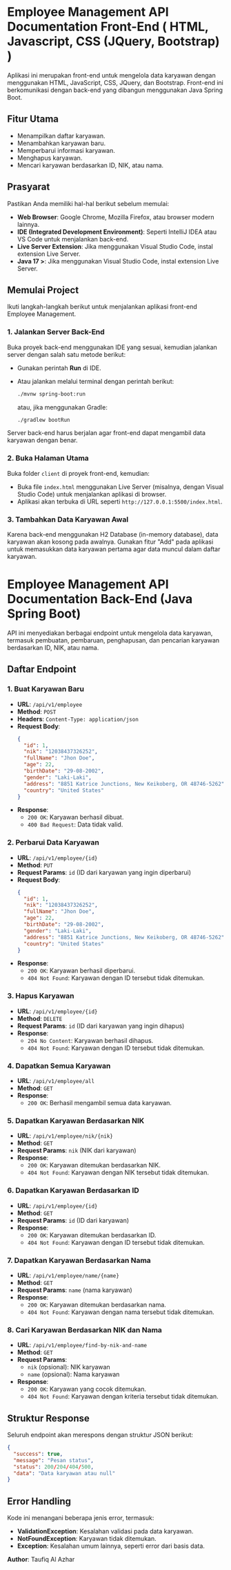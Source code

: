 # Employee Management API Documentation Front-End ( HTML, Javascript, CSS (JQuery, Bootstrap) )

Aplikasi ini merupakan front-end untuk mengelola data karyawan dengan menggunakan HTML, JavaScript, CSS, JQuery, dan Bootstrap. Front-end ini berkomunikasi dengan back-end yang dibangun menggunakan Java Spring Boot.

## Fitur Utama

- Menampilkan daftar karyawan.
- Menambahkan karyawan baru.
- Memperbarui informasi karyawan.
- Menghapus karyawan.
- Mencari karyawan berdasarkan ID, NIK, atau nama.

## Prasyarat

Pastikan Anda memiliki hal-hal berikut sebelum memulai:
- **Web Browser**: Google Chrome, Mozilla Firefox, atau browser modern lainnya.
- **IDE (Integrated Development Environment)**: Seperti IntelliJ IDEA atau VS Code untuk menjalankan back-end.
- **Live Server Extension**: Jika menggunakan Visual Studio Code, instal extension Live Server.
- **Java 17 >**: Jika menggunakan Visual Studio Code, instal extension Live Server.

## Memulai Project

Ikuti langkah-langkah berikut untuk menjalankan aplikasi front-end Employee Management.

### 1. Jalankan Server Back-End

Buka proyek back-end menggunakan IDE yang sesuai, kemudian jalankan server dengan salah satu metode berikut:
- Gunakan perintah **Run** di IDE.
- Atau jalankan melalui terminal dengan perintah berikut:

    ```bash
    ./mvnw spring-boot:run
    ```
    atau, jika menggunakan Gradle:
    ```bash
    ./gradlew bootRun
    ```

Server back-end harus berjalan agar front-end dapat mengambil data karyawan dengan benar.

### 2. Buka Halaman Utama

Buka folder `client` di proyek front-end, kemudian:
- Buka file `index.html` menggunakan Live Server (misalnya, dengan Visual Studio Code) untuk menjalankan aplikasi di browser.
- Aplikasi akan terbuka di URL seperti `http://127.0.0.1:5500/index.html`.

### 3. Tambahkan Data Karyawan Awal

Karena back-end menggunakan H2 Database (in-memory database), data karyawan akan kosong pada awalnya. Gunakan fitur "Add" pada aplikasi untuk memasukkan data karyawan pertama agar data muncul dalam daftar karyawan.

# Employee Management API Documentation Back-End (Java Spring Boot)

API ini menyediakan berbagai endpoint untuk mengelola data karyawan, termasuk pembuatan, pembaruan, penghapusan, dan pencarian karyawan berdasarkan ID, NIK, atau nama.

## Daftar Endpoint

### 1. Buat Karyawan Baru
- **URL**: `/api/v1/employee`
- **Method**: `POST`
- **Headers**: `Content-Type: application/json`
- **Request Body**:
    ```json
    {
      "id": 1,
      "nik": "12038437326252",
      "fullName": "Jhon Doe",
      "age": 22,
      "birthDate": "29-08-2002",
      "gender": "Laki-Laki",
      "address": "8851 Katrice Junctions, New Keikoberg, OR 48746-5262",
      "country": "United States"
    }
    ```
- **Response**:
  - `200 OK`: Karyawan berhasil dibuat.
  - `400 Bad Request`: Data tidak valid.

### 2. Perbarui Data Karyawan
- **URL**: `/api/v1/employee/{id}`
- **Method**: `PUT`
- **Request Params**: `id` (ID dari karyawan yang ingin diperbarui)
- **Request Body**:
    ```json
    {
      "id": 1,
      "nik": "12038437326252",
      "fullName": "Jhon Doe",
      "age": 22,
      "birthDate": "29-08-2002",
      "gender": "Laki-Laki",
      "address": "8851 Katrice Junctions, New Keikoberg, OR 48746-5262",
      "country": "United States"
    }
    ```
- **Response**:
  - `200 OK`: Karyawan berhasil diperbarui.
  - `404 Not Found`: Karyawan dengan ID tersebut tidak ditemukan.

### 3. Hapus Karyawan
- **URL**: `/api/v1/employee/{id}`
- **Method**: `DELETE`
- **Request Params**: `id` (ID dari karyawan yang ingin dihapus)
- **Response**:
  - `204 No Content`: Karyawan berhasil dihapus.
  - `404 Not Found`: Karyawan dengan ID tersebut tidak ditemukan.

### 4. Dapatkan Semua Karyawan
- **URL**: `/api/v1/employee/all`
- **Method**: `GET`
- **Response**:
  - `200 OK`: Berhasil mengambil semua data karyawan.

### 5. Dapatkan Karyawan Berdasarkan NIK
- **URL**: `/api/v1/employee/nik/{nik}`
- **Method**: `GET`
- **Request Params**: `nik` (NIK dari karyawan)
- **Response**:
  - `200 OK`: Karyawan ditemukan berdasarkan NIK.
  - `404 Not Found`: Karyawan dengan NIK tersebut tidak ditemukan.

### 6. Dapatkan Karyawan Berdasarkan ID
- **URL**: `/api/v1/employee/{id}`
- **Method**: `GET`
- **Request Params**: `id` (ID dari karyawan)
- **Response**:
  - `200 OK`: Karyawan ditemukan berdasarkan ID.
  - `404 Not Found`: Karyawan dengan ID tersebut tidak ditemukan.

### 7. Dapatkan Karyawan Berdasarkan Nama
- **URL**: `/api/v1/employee/name/{name}`
- **Method**: `GET`
- **Request Params**: `name` (nama karyawan)
- **Response**:
  - `200 OK`: Karyawan ditemukan berdasarkan nama.
  - `404 Not Found`: Karyawan dengan nama tersebut tidak ditemukan.

### 8. Cari Karyawan Berdasarkan NIK dan Nama
- **URL**: `/api/v1/employee/find-by-nik-and-name`
- **Method**: `GET`
- **Request Params**:
  - `nik` (opsional): NIK karyawan
  - `name` (opsional): Nama karyawan
- **Response**:
  - `200 OK`: Karyawan yang cocok ditemukan.
  - `404 Not Found`: Karyawan dengan kriteria tersebut tidak ditemukan.

## Struktur Response

Seluruh endpoint akan merespons dengan struktur JSON berikut:
```json
{
  "success": true,
  "message": "Pesan status",
  "status": 200/204/404/500,
  "data": "Data karyawan atau null"
}
```

## Error Handling
Kode ini menangani beberapa jenis error, termasuk:
- **ValidationException**: Kesalahan validasi pada data karyawan.
- **NotFoundException**: Karyawan tidak ditemukan.
- **Exception**: Kesalahan umum lainnya, seperti error dari basis data.



**Author**: Taufiq Al Azhar


